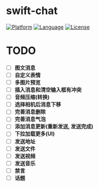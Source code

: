 # swift-chat

[![Platform](http://img.shields.io/badge/platform-ios-blue.svg?style=flat
		)](https://developer.apple.com/iphone/index.action)
[![Language](http://img.shields.io/badge/language-swift-brightgreen.svg?style=flat
		)](https://developer.apple.com/swift)
[![License](http://img.shields.io/badge/license-MIT-lightgrey.svg?style=flat
		)](http://mit-license.org)

# TODO
* [ ] **图文消息**
* [ ] **自定义表情**
* [ ] **多图片预览**
* [ ] **插入消息和清空输入框有冲突**
* [ ] **音频压缩(转换)**
* [ ] **选择相机后消息下移**
* [ ] **完善消息删除**
* [ ] **完善消息气泡**
* [ ] **添加消息更新(重新发送, 发送完成)**
* [ ] **下拉加载更多(UI)**
* [ ] **发送地址**
* [ ] **发送文件**
* [ ] **发送视频**
* [ ] **发送音乐**
* [ ] **禁言**
* [ ] **话题**
